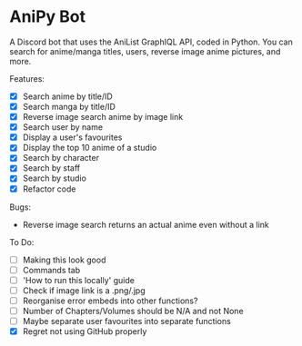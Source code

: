# AniPy Bot
A Discord bot that uses the AniList GraphIQL API, coded in Python. 
You can search for anime/manga titles, users, reverse image anime pictures, and more.

Features:
- [x] Search anime by title/ID
- [x] Search manga by title/ID
- [x] Reverse image search anime by image link
- [x] Search user by name
- [x] Display a user's favourites
- [x] Display the top 10 anime of a studio
- [x] Search by character
- [x] Search by staff
- [x] Search by studio
- [x] Refactor code

Bugs:
* Reverse image search returns an actual anime even without a link

To Do:
- [ ] Making this look good
- [ ] Commands tab
- [ ] 'How to run this locally' guide
- [ ] Check if image link is a .png/.jpg
- [ ] Reorganise error embeds into other functions?
- [ ] Number of Chapters/Volumes should be N/A and not None
- [ ] Maybe separate user favourites into separate functions
- [x] Regret not using GitHub properly

